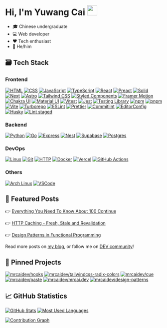 # Hi, I'm Yuwang Cai <img src="https://media.giphy.com/media/hvRJCLFzcasrR4ia7z/giphy.gif" width="32px">

- 🎓 Chinese undergraduate
- 💻 Web developer
- ❤️ Tech enthusiast
- 👦 He/him

## 🗃️ Tech Stack

### Frontend

[![HTML](https://img.shields.io/badge/html-e34c26?style=for-the-badge&logo=html5&logoColor=ffffff)](https://developer.mozilla.org/en-US/docs/Web/HTML)
[![CSS](https://img.shields.io/badge/css-264de4?style=for-the-badge&logo=css3&logoColor=ffffff)](https://developer.mozilla.org/en-US/docs/Web/CSS)
[![JavaScript](https://img.shields.io/badge/javascript-f0db4f?style=for-the-badge&logo=javascript&logoColor=000000)](https://developer.mozilla.org/en-US/docs/Web/JavaScript)
[![TypeScript](https://img.shields.io/badge/typescript-3178c6?style=for-the-badge&logo=typescript&logoColor=ffffff)](https://www.typescriptlang.org/)
[![React](https://img.shields.io/badge/react-23272f?style=for-the-badge&logo=react)](https://reactjs.org/)
[![Preact](https://img.shields.io/badge/preact-673ab8?style=for-the-badge&logo=preact&logoColor=ffffff)](https://preactjs.com/)
[![Solid](https://img.shields.io/badge/solid-446b9e?style=for-the-badge&logo=solid&logoColor=ffffff)](https://www.solidjs.com/)
[![Next](https://img.shields.io/badge/next-000000?style=for-the-badge&logo=next.js&logoColor=ffffff)](https://nextjs.org/)
[![Astro](https://img.shields.io/badge/astro-7e22ce?style=for-the-badge&logo=astro&logoColor=ffffff)](https://astro.build/)
[![Tailwind CSS](https://shields.io/badge/tailwind%20css-38bdf8?style=for-the-badge&logo=tailwindcss&logoColor=ffffff)](https://tailwindcss.com/)
[![Styled Components](https://shields.io/badge/styled%20components-aa2a8d?style=for-the-badge&logo=styledcomponents&logoColor=ffffff)](https://styled-components.com/)
[![Framer Motion](https://shields.io/badge/framer%20motion-1a1a1a?style=for-the-badge&logo=framer&logoColor=ffffff)](https://www.framer.com/motion/)
[![Chakra UI](https://shields.io/badge/chakra%20ui-4fd1c5?style=for-the-badge&logo=chakraui&logoColor=ffffff)](https://chakra-ui.com/)
[![Material UI](https://shields.io/badge/material%20ui-007fff?style=for-the-badge&logo=mui&logoColor=ffffff)](https://mui.com/)
[![Vitest](https://img.shields.io/badge/vitest-6da13f?style=for-the-badge&logo=vitest&logoColor=ffffff)](https://vitest.dev/)
[![Jest](https://shields.io/badge/jest-18df16?style=for-the-badge&logo=jest&logoColor=ffffff)](https://jestjs.io/)
[![Testing Library](https://shields.io/badge/testing%20library-e33433?style=for-the-badge&logo=testinglibrary&logoColor=ffffff)](https://testing-library.com/)
[![npm](https://img.shields.io/badge/npm-cb0000?style=for-the-badge&logo=npm&logoColor=ffffff)](https://www.npmjs.com/)
[![pnpm](https://img.shields.io/badge/pnpm-f69220?style=for-the-badge&logo=pnpm&logoColor=ffffff)](https://pnpm.io/)
[![Vite](https://img.shields.io/badge/vite-646cff?style=for-the-badge&logo=vite&logoColor=ffffff)](https://vitejs.dev/)
[![Turborepo](https://img.shields.io/badge/turborepo-000000?style=for-the-badge&logo=turborepo)](https://turbo.build/repo)
[![ESLint](https://shields.io/badge/eslint-4b32c3?style=for-the-badge&logo=eslint&logoColor=ffffff)](https://eslint.org/)
[![Prettier](https://shields.io/badge/prettier-24292e?style=for-the-badge&logo=prettier)](https://prettier.io/)
[![Commitlint](https://shields.io/badge/commitlint-121212?style=for-the-badge&logo=commitlint&logoColor=ffffff)](https://commitlint.js.org/)
[![EditorConfig](https://shields.io/badge/editorconfig-000?style=for-the-badge&logo=editorconfig&logoColor=ffffff)](https://editorconfig.org/)
[![Husky](https://shields.io/badge/husky-42b983?style=for-the-badge&logo=git&logoColor=ffffff)](https://typicode.github.io/husky/)
[![Lint staged](https://shields.io/badge/lint%20staged-f54d27?style=for-the-badge&logo=git&logoColor=ffffff)](https://github.com/okonet/lint-staged)

### Backend

[![Python](https://shields.io/badge/python-1e415e?style=for-the-badge&logo=python&logoColor=ffffff)](https://www.python.org/)
[![Go](https://shields.io/badge/go-007d9c?style=for-the-badge&logo=go&logoColor=ffffff)](https://go.dev/)
[![Express](https://shields.io/badge/express-eeeeee?style=for-the-badge&logo=express&logoColor=000000)](https://expressjs.com/)
[![Nest](https://shields.io/badge/nest-e0234e?style=for-the-badge&logo=nestjs&logoColor=ffffff)](https://nestjs.com/)
[![Supabase](https://shields.io/badge/supabase-339468?style=for-the-badge&logo=supabase&logoColor=ffffff)](https://supabase.com/)
[![Postgres](https://shields.io/badge/postgres-336791?style=for-the-badge&logo=postgresql&logoColor=ffffff)](https://www.postgresql.org/)

### DevOps

[![Linux](https://shields.io/badge/linux-185886?style=for-the-badge&logo=linux&logoColor=ffffff)](https://www.linux.org/)
[![Git](https://shields.io/badge/git-f54d27?style=for-the-badge&logo=git&logoColor=ffffff)](https://git-scm.com/)
[![HTTP](https://shields.io/badge/http-000000?style=for-the-badge&logo=w3c&logoColor=ffffff)](https://developer.mozilla.org/en-US/docs/Web/HTTP)
[![Docker](https://shields.io/badge/docker-003f8c?style=for-the-badge&logo=docker&logoColor=ffffff)](https://www.docker.com/)
[![Vercel](https://shields.io/badge/vercel-000000?style=for-the-badge&logo=vercel&logoColor=ffffff)](https://vercel.com/)
[![GitHub Actions](https://shields.io/badge/github%20actions-6cb1ff?style=for-the-badge&logo=githubactions&logoColor=ffffff)](https://github.com/features/actions)

### Others

[![Arch Linux](https://shields.io/badge/arch-1793d1?style=for-the-badge&logo=archlinux&logoColor=ffffff)](https://archlinux.org/)
[![VSCode](https://shields.io/badge/vscode-0066b8?style=for-the-badge&logo=visualstudiocode&logoColor=ffffff)](https://code.visualstudio.com/)

## 📜 Featured Posts

👉 [Everything You Need To Know About 100 Continue](https://blog.mrcai.dev/post/1)

👉 [HTTP Caching - Fresh, Stale and Revalidation](https://blog.mrcai.dev/post/2)

👉 [Design Patterns in Functional Programming](https://blog.mrcai.dev/post/3)

Read more posts on [my blog](https://blog.mrcai.dev), or follow me on [DEV community](https://dev.to/mrcaidev)!

## 📌 Pinned Projects

[![mrcaidev/hooks](https://github-readme-stats-eight-beige.vercel.app/api/pin/?username=mrcaidev&repo=hooks&theme=github_dark)](https://github.com/mrcaidev/hooks)
[![mrcaidev/tailwindcss-radix-colors](https://github-readme-stats-eight-beige.vercel.app/api/pin/?username=mrcaidev&repo=tailwindcss-radix-colors&theme=github_dark)](https://github.com/mrcaidev/tailwindcss-radix-colors)
[![mrcaidev/cue](https://github-readme-stats-eight-beige.vercel.app/api/pin/?username=mrcaidev&repo=cue&theme=github_dark)](https://github.com/mrcaidev/cue)
[![mrcaidev/paste](https://github-readme-stats-eight-beige.vercel.app/api/pin/?username=mrcaidev&repo=paste&theme=github_dark)](https://github.com/mrcaidev/paste)
[![mrcaidev/mrcai.dev](https://github-readme-stats-eight-beige.vercel.app/api/pin/?username=mrcaidev&repo=mrcai.dev&theme=github_dark)](https://github.com/mrcaidev/mrcai.dev)
[![mrcaidev/design-patterns](https://github-readme-stats-eight-beige.vercel.app/api/pin/?username=mrcaidev&repo=design-patterns&theme=github_dark)](https://github.com/mrcaidev/design-patterns)

## 📈 GitHub Statistics

[![GitHub Stats](https://github-readme-stats-eight-beige.vercel.app/api?username=mrcaidev&theme=github_dark&show_icons=true&count_private=true)](https://github.com/mrcaidev)
[![Most Used Languages](https://github-readme-stats-eight-beige.vercel.app/api/top-langs/?username=mrcaidev&layout=compact&hide=html&theme=github_dark&langs_count=8)](https://github.com/mrcaidev)

[![Contribution Graph](https://activity-graph.herokuapp.com/graph?username=mrcaidev&theme=react-dark&hide_border=true&line=58a5fe&color=c9d1d9)](https://github.com/mrcaidev)

